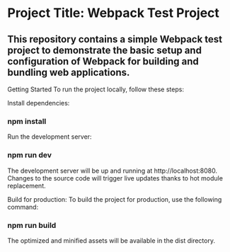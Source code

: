 # Project Title: Webpack Test Project

## This repository contains a simple Webpack test project to demonstrate the basic setup and configuration of Webpack for building and bundling web applications.

Getting Started
To run the project locally, follow these steps:

Install dependencies:
### npm install

Run the development server:
### npm run dev
The development server will be up and running at http://localhost:8080. Changes to the source code will trigger live updates thanks to hot module replacement.

Build for production:
To build the project for production, use the following command:
### npm run build

The optimized and minified assets will be available in the dist directory.

